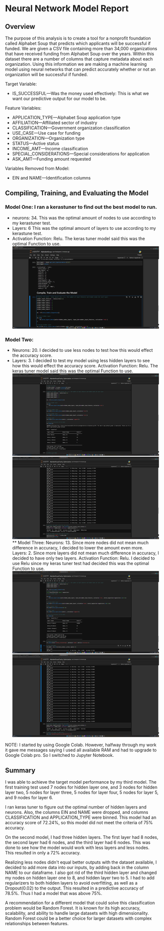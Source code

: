 # Neural Network Model Report



## Overview
The purpose of this analysis is to create a tool for a nonprofit foundation called Alphabet Soup that predicts which applicants will be successful if funded. We are given a CSV file containing more than 34,000 organizations that have received funding from Alphabet Soup over the years.  Within this dataset there are a number of columns that capture metadata about each organization.  Using this information we are making a machine learning model using neural networks that can predict accurately whether or not an organization will be successful if funded.

Target Variable:
- IS_SUCCESSFUL—Was the money used effectively:  This is what we want our predictive output for our model to be.

Feature Variables:
- APPLICATION_TYPE—Alphabet Soup application type
- AFFILIATION—Affiliated sector of industry
- CLASSIFICATION—Government organization classification
- USE_CASE—Use case for funding
- ORGANIZATION—Organization type
- STATUS—Active status
- INCOME_AMT—Income classification
- SPECIAL_CONSIDERATIONS—Special considerations for application
- ASK_AMT—Funding amount requested

Variables Removed from Model:
- EIN and NAME—Identification columns

## Compiling, Training, and Evaluating the Model


### Model One:  I ran a kerastuner to find out the best model to run.
- neurons: 34.  This was the optimal amount of nodes to use according to my kerastuner test.
- Layers: 6  This was the optimal amount of layers to use according to my kerastune test.
- Activation Function: Relu.  The keras tuner model said this was the optimal Function to use.  ![alt text](image1.png)

### Model Two:
- Neurons: 20.  I decided to use less nodes to test how this would effect the accuracy score.
- Layers: 3.  I decided to test my model using less hidden layers to see how this would effect the accuracy score.
Activation Function: Relu. The keras tuner model said this was the optimal Function to use. ![alt text](image4.png)  ![alt text](image2.png)
** Model Three:
Neurons: 13.  Since more nodes did not mean much difference in accuracy, I decided to lower the amount even more.
Layers: 2.  Since more layers did not mean much difference in accuracy, I decided to have only two layers.
Activation Function: Relu.  I decided to use Relu since my keras tuner test had decided this was the optimal Function to use.
![alt text](image3.png)  ![alt text](image5.png)



NOTE: I started by using Google Colab.  However, halfway through my work it gave me messages saying I used all available RAM and had to upgrade to Google Colab pro.  So I switched to Jupyter Notebook.

## Summary

I was able to achieve the target model performance by my third model. The first training test used 7 nodes for hidden layer one, and 3 nodes for hidden layer two, 5 nodes for layer three, 5 nodes for layer four, 5 nodes for layer 5, and 9 nodes for layer 6.  

I ran keras tuner to figure out the optimal number of hidden layers and neurons. Also, the columns EIN and NAME were dropped, and columns CLASSIFICATION and APPLICATION_TYPE were binned. This model had an accuracy score of 72.24%, so this model did not meet the criteria of 75% accuracy.  

On the second model, I had three hidden layers. The first layer had 8 nodes, the second layer had 6 nodes, and the third layer had 6 nodes. This was done to see how the model would work with less layers and less nodes. This resulted in only a 72% accuracy.  

Realizing less nodes didn't equal better outputs with the dataset available, I decided to add more data into our inputs, by adding back in the column NAME to our dataframe. I also got rid of the third hidden layer and changed my nodes on hidden layer one to 8, and hidden layer two to 5. I had to add regularizers to both hidden layers to avoid overfitting, as well as a Dropout(0.02) to the output. This resulted in a predictive accuracy of 78.5%. Thus I had a model that was above 75%. 

A recommendation for a different model that could solve this classification problem would be Random Forest. It is known for its high accuracy, scalability, and ability to handle large datasets with high dimensionality. Random Forest could be a better choice for larger datasets with complex relationships between features.